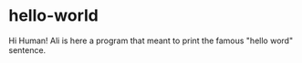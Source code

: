 # hello-world
Hi Human!
Ali is here
a program that meant to print the famous "hello word" sentence.
